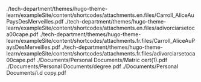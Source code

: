 ./tech-department/themes/hugo-theme-learn/exampleSite/content/shortcodes/attachments.en.files/Carroll_AliceAuPaysDesMerveilles.pdf
./tech-department/themes/hugo-theme-learn/exampleSite/content/shortcodes/attachments.en.files/adivorciarsetoca00cape.pdf
./tech-department/themes/hugo-theme-learn/exampleSite/content/shortcodes/attachments.fr.files/Carroll_AliceAuPaysDesMerveilles.pdf
./tech-department/themes/hugo-theme-learn/exampleSite/content/shortcodes/attachments.fr.files/adivorciarsetoca00cape.pdf
./Documents/Personal Documents/Matric cert(1).pdf
./Documents/Personal Documents/degree.pdf
./Documents/Personal Documents/i.d copy.pdf

